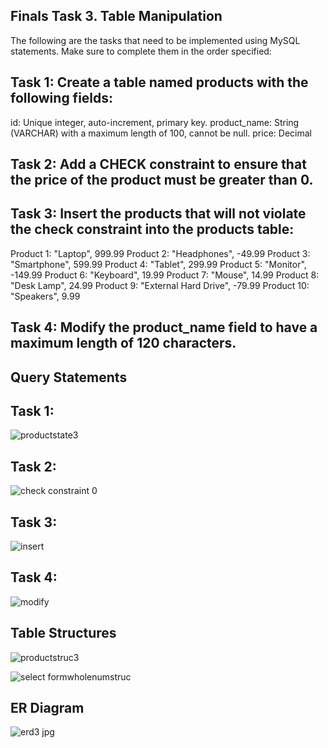 ## Finals Task 3. Table Manipulation
The following are the tasks that need to be implemented using MySQL statements. Make sure to complete them in the order specified:
## Task 1: Create a table named products with the following fields:
id: Unique integer, auto-increment, primary key.
product_name: String (VARCHAR) with a maximum length of 100, cannot be null.
price: Decimal
## Task 2: Add a CHECK constraint to ensure that the price of the product must be greater than 0.
## Task 3: Insert the products that will not violate the check constraint into the products table:
Product 1: "Laptop", 999.99
Product 2: "Headphones", -49.99
Product 3: "Smartphone", 599.99
Product 4: "Tablet", 299.99
Product 5: "Monitor", -149.99
Product 6: "Keyboard", 19.99
Product 7: "Mouse", 14.99
Product 8: "Desk Lamp", 24.99
Product 9: "External Hard Drive", -79.99
Product 10: "Speakers", 9.99
## Task 4: Modify the product_name field to have a maximum length of 120 characters.

## Query Statements

## Task 1:
![productstate3](https://github.com/user-attachments/assets/ef899599-6eba-46a1-9c33-a7cea8ceb890)



## Task 2:
![check constraint 0](https://github.com/user-attachments/assets/4bdfc14d-9e49-4215-ae0c-7e8410caea49)


## Task 3:
![insert](https://github.com/user-attachments/assets/823e652d-1774-43c8-be23-b6b934634fd2)


## Task 4:
![modify](https://github.com/user-attachments/assets/4e8eb304-2b44-495a-838d-ee194416b6b0)


## Table Structures

![productstruc3](https://github.com/user-attachments/assets/952b37ee-c627-4616-a5e6-fbded5934423)

![select formwholenumstruc](https://github.com/user-attachments/assets/1070fe46-9b25-42aa-a674-ab753024f33f)

## ER Diagram
![erd3 jpg](https://github.com/user-attachments/assets/9a04e1ea-ddd6-438b-8d27-2000820bdc52)



